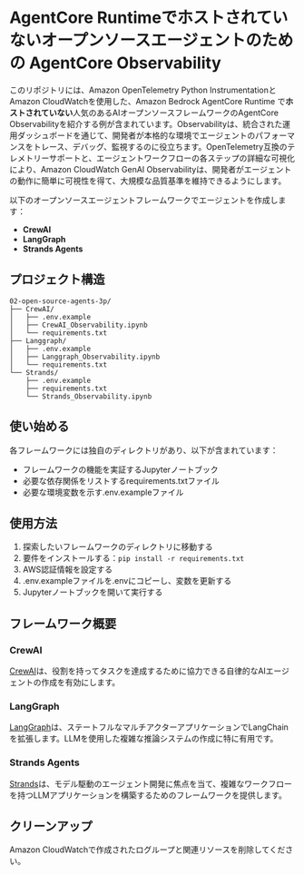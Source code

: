 # AgentCore Runtimeでホストされていないオープンソースエージェントのための AgentCore Observability

このリポジトリには、Amazon OpenTelemetry Python InstrumentationとAmazon CloudWatchを使用した、Amazon Bedrock AgentCore Runtime で**ホストされていない**人気のあるAIオープンソースフレームワークのAgentCore Observabilityを紹介する例が含まれています。Observabilityは、統合された運用ダッシュボードを通じて、開発者が本格的な環境でエージェントのパフォーマンスをトレース、デバッグ、監視するのに役立ちます。OpenTelemetry互換のテレメトリーサポートと、エージェントワークフローの各ステップの詳細な可視化により、Amazon CloudWatch GenAI Observabilityは、開発者がエージェントの動作に簡単に可視性を得て、大規模な品質基準を維持できるようにします。

以下のオープンソースエージェントフレームワークでエージェントを作成します：

- **CrewAI**
- **LangGraph**
- **Strands Agents**

## プロジェクト構造

```
02-open-source-agents-3p/
├── CrewAI/
│   ├── .env.example
│   ├── CrewAI_Observability.ipynb
│   └── requirements.txt
├── Langgraph/
│   ├── .env.example
│   ├── Langgraph_Observability.ipynb
│   └── requirements.txt
└── Strands/
    ├── .env.example
    ├── requirements.txt
    └── Strands_Observability.ipynb
```

## 使い始める

各フレームワークには独自のディレクトリがあり、以下が含まれています：
- フレームワークの機能を実証するJupyterノートブック
- 必要な依存関係をリストするrequirements.txtファイル
- 必要な環境変数を示す.env.exampleファイル

## 使用方法

1. 探索したいフレームワークのディレクトリに移動する
2. 要件をインストールする：`pip install -r requirements.txt`
3. AWS認証情報を設定する
3. .env.exampleファイルを.envにコピーし、変数を更新する
4. Jupyterノートブックを開いて実行する

## フレームワーク概要

### CrewAI
[CrewAI](https://www.crewai.com/)は、役割を持ってタスクを達成するために協力できる自律的なAIエージェントの作成を有効にします。

### LangGraph
[LangGraph](https://www.langchain.com/langgraph)は、ステートフルなマルチアクターアプリケーションでLangChainを拡張します。LLMを使用した複雑な推論システムの作成に特に有用です。

### Strands Agents
[Strands](https://strandsagents.com/latest/)は、モデル駆動のエージェント開発に焦点を当て、複雑なワークフローを持つLLMアプリケーションを構築するためのフレームワークを提供します。

## クリーンアップ

Amazon CloudWatchで作成されたログループと関連リソースを削除してください。